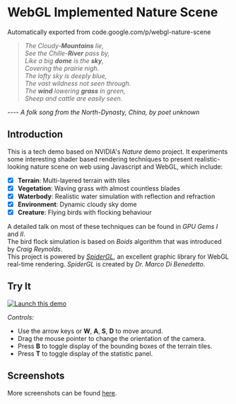 # WebGL Implemented Nature Scene
Automatically exported from code.google.com/p/webgl-nature-scene

> _The Cloudy-**Mountains** lie,_<br>
_See the Chille-**River** pass by,_<br>
_Like a big **dome** is the **sky**,_<br>
_Covering the prairie nigh._<br>
_The lofty sky is deeply blue,_<br>
_The vast wildness not seen through._<br>
_The **wind** lowering **grass** in green,_<br>
_Sheep and cattle are easily seen._

---- _A folk song from the North-Dynasty, China, by poet unknown_
 
 ## Introduction
 This is a tech demo based on NVIDIA's _Nature_ demo project. It experiments some interesting shader based rendering techniques to present realistic-looking nature scene on web using Javascript and WebGL, which include:
 
  - [x] **Terrain**: Multi-layered terrain with tiles
  - [x] **Vegetation**: Waving grass with almost countless blades
  - [x] **Waterbody**: Realistic water simulation with reflection and refraction
  - [x] **Environment**: Dynamic cloudy sky dome
  - [x] **Creature**: Flying birds with flocking behaviour
  
A detailed talk on most of these techniques can be found in _GPU Gems I_ and _II_.<br>
The bird flock simulation is based on _Boids_ algorithm that was introduced by _Craig Reynolds_.<br>
This project is powered by _[SpiderGL](https://github.com/dibenedetto/SpiderGL)_, an excellent graphic library for WebGL real-time rendering. _SpiderGL_ is created by _Dr. Marco Di Benedetto_.

## Try It
[![Launch this demo](https://raw.github.com/humu2009/webgl-nature-scene/wiki/screenshots/large00.jpg)](https://humu2009.github.io/webgl-nature-scene/nature.html)

_Controls:_
  * Use the arrow keys or **W**, **A**, **S**, **D** to move around.
  * Drag the mouse pointer to change the orientation of the camera.
  * Press **B** to toggle display of the bounding boxes of the terrain tiles.
  * Press **T** to toggle display of the statistic panel.

## Screenshots
More screenshots can be found [here](https://github.com/humu2009/webgl-nature-scene/wiki/Screenshots).
